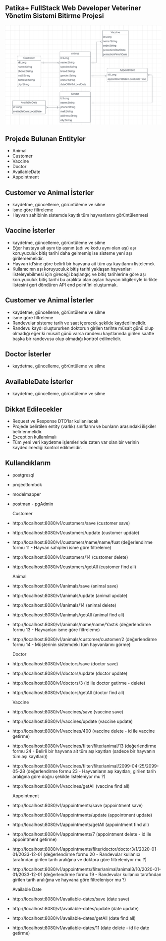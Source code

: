 
Patika+ FullStack Web Developer Veteriner Yönetim Sistemi Bitirme Projesi
- 

![d1.png](images%2Fd1.png)





Projede Bulunan Entityler
- 
  * Animal
  * Customer
  * Vaccine
  * Doctor
  * AvailableDate
  * Appointment

Customer ve Animal İsterler
- 
  * kaydetme, güncelleme, görüntüleme ve silme
  *  isme göre filtreleme
  * Hayvan sahibinin sistemde kayıtlı tüm hayvanlarını görüntülenmesi

Vaccine İsterler
- 
* kaydetme, güncelleme, görüntüleme ve silme
* Eğer hastaya ait aynı tip aşının (adı ve kodu aynı olan aşı) aşı koruyuculuk bitiş tarihi daha gelmemiş ise sisteme yeni aşı girilememelidir.
* Hayvan id’sine göre belirli bir hayvana ait tüm aşı kayıtlarını listelemek
* Kullanıcının aşı koruyuculuk bitiş tarihi yaklaşan hayvanları listeleyebilmesi için gireceği başlangıç ve bitiş tarihlerine göre aşı koruyuculuk bitiş tarihi bu aralıkta olan aşıları hayvan bilgileriyle birlikte listesini geri döndüren API end point'ini oluşturmak.

Customer ve Animal İsterler
- 
* kaydetme, güncelleme, görüntüleme ve silme
*  isme göre filtreleme
* Randevular sisteme tarih ve saat içerecek şekilde kaydedilmelidir.
* Randevu kaydı oluştururken doktorun girilen tarihte müsait günü olup olmadığı eğer ki müsait günü varsa randevu kayıtlarında girilen saatte başka bir randevusu olup olmadığı kontrol edilmelidir.


Doctor İsterler
- 
* kaydetme, güncelleme, görüntüleme ve silme

AvailableDate İsterler
- 
* kaydetme, güncelleme, görüntüleme ve silme

Dikkat Edilecekler
- 
* Request ve Response DTO’lar kullanılacak
* Projede belirtilen entity (varlık) sınıflarını ve bunların arasındaki ilişkiler belirlenmelidir.
* Exception kullanılmalı
* Tüm yeni veri kaydetme işlemlerinde zaten var olan bir verinin kaydedilmediği kontrol edilmelidir.




Kullandıklarım
-
* postgresql
* projectlombok
* modelmapper
* postman - pgAdmin





   Customer
- http://localhost:8080/v1/customers/save (customer save)
- http://localhost:8080/v1/customers/update (customer update)
- http://localhost:8080/v1/customers/name/name/fuat (değerlendirme formu 11 - Hayvan sahipleri isme göre filtreleme)
- http://localhost:8080/v1/customers/14 (customer delete)
- http://localhost:8080/v1/customers/getAll (customer find all)

   Animal
- http://localhost:8080/v1/animals/save (animal save)
- http://localhost:8080/v1/animals/update (animal update)
- http://localhost:8080/v1/animals/14 (animal delete)
- http://localhost:8080/v1/animals/getAll (animal find all)
- http://localhost:8080/v1/animals/name/name/Yastık (değerlendirme formu 13 - Hayvanları isme göre filtreleme)
- http://localhost:8080/v1/animals/customer/customer/2 (değerlendirme formu 14 - Müşterinin sistemdeki tüm hayvanlarını görme)

  Doctor
- http://localhost:8080/v1/doctors/save (doctor save)
- http://localhost:8080/v1/doctors/update (doctor update)
- http://localhost:8080/v1/doctors/3 (id ile doctor getirme - delete)
- http://localhost:8080/v1/doctors/getAll (doctor find all)

  Vaccine
- http://localhost:8080/v1/vaccines/save (vaccine save)
- http://localhost:8080/v1/vaccines/update (vaccine update)
- http://localhost:8080/v1/vaccines/400 (vaccine delete - id ile vaccine getirme)
- http://localhost:8080/v1/vaccines/filter/filter/animal/13 (değerlendirme formu 24 - Belirli bir hayvana ait tüm aşı kayıtları (sadece bir hayvanın tüm aşı kayıtları))
- http://localhost:8080/v1/vaccines/filter/filter/animal/2099-04-25/2099-05-28 (değerlendirme formu 23 - Hayvanların aşı kayıtları, girilen tarih aralığına göre doğru şekilde listeleniyor mu ?)
- http://localhost:8080/v1/vaccines/getAll (vaccine find all)

  Appointment
- http://localhost:8080/v1/appointments/save (appointment save)
- http://localhost:8080/v1/appointments/update (appointment update)
- http://localhost:8080/v1/appointments/getAll (appointment find all) 
- http://localhost:8080/v1/appointments/7 (appointment delete - id ile appointment getirme)
- http://localhost:8080/v1/appointments/filter/doctor/doctor3/1/2020-01-01/2033-12-01 (değerlendirme formu 20 - Randevular kullanıcı tarafından girilen tarih aralığına ve doktora göre filtreleniyor mu ?)
- http://localhost:8080/v1/appointments/filter/animal/animal3/10/2020-01-01/2033-12-01 (değerlendirme formu 19 - Randevular kullanıcı tarafından girilen tarih aralığına ve hayvana göre filtreleniyor mu ?)

  Available Date
- http://localhost:8080/v1/available-dates/save (date save)
- http://localhost:8080/v1/available-dates/update (date update)
- http://localhost:8080/v1/available-dates/getAll (date find all) 
- http://localhost:8080/v1/available-dates/11 (date delete - id ile date getirme)












